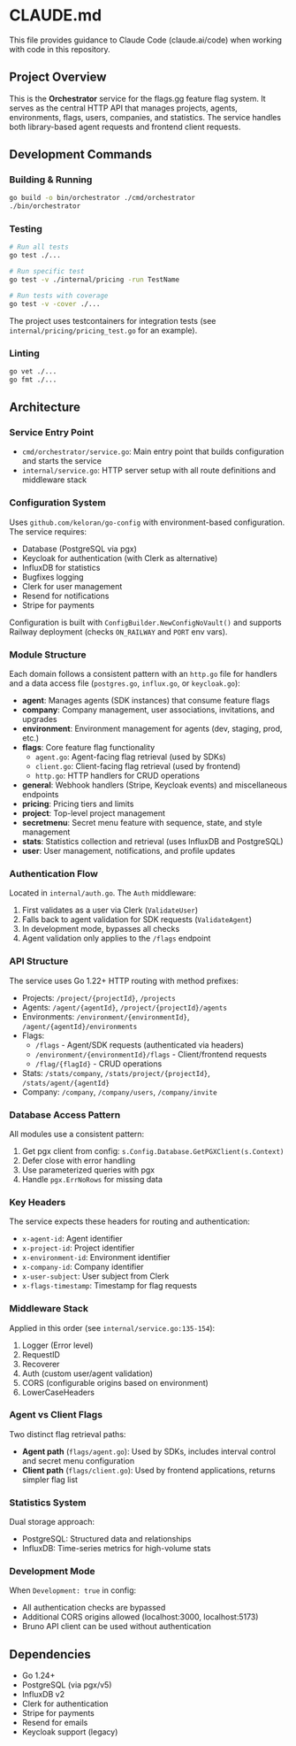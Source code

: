 # CLAUDE.md

This file provides guidance to Claude Code (claude.ai/code) when working with code in this repository.

## Project Overview

This is the **Orchestrator** service for the flags.gg feature flag system. It serves as the central HTTP API that manages projects, agents, environments, flags, users, companies, and statistics. The service handles both library-based agent requests and frontend client requests.

## Development Commands

### Building & Running
```bash
go build -o bin/orchestrator ./cmd/orchestrator
./bin/orchestrator
```

### Testing
```bash
# Run all tests
go test ./...

# Run specific test
go test -v ./internal/pricing -run TestName

# Run tests with coverage
go test -v -cover ./...
```

The project uses testcontainers for integration tests (see `internal/pricing/pricing_test.go` for an example).

### Linting
```bash
go vet ./...
go fmt ./...
```

## Architecture

### Service Entry Point
- `cmd/orchestrator/service.go`: Main entry point that builds configuration and starts the service
- `internal/service.go`: HTTP server setup with all route definitions and middleware stack

### Configuration System
Uses `github.com/keloran/go-config` with environment-based configuration. The service requires:
- Database (PostgreSQL via pgx)
- Keycloak for authentication (with Clerk as alternative)
- InfluxDB for statistics
- Bugfixes logging
- Clerk for user management
- Resend for notifications
- Stripe for payments

Configuration is built with `ConfigBuilder.NewConfigNoVault()` and supports Railway deployment (checks `ON_RAILWAY` and `PORT` env vars).

### Module Structure
Each domain follows a consistent pattern with an `http.go` file for handlers and a data access file (`postgres.go`, `influx.go`, or `keycloak.go`):

- **agent**: Manages agents (SDK instances) that consume feature flags
- **company**: Company management, user associations, invitations, and upgrades
- **environment**: Environment management for agents (dev, staging, prod, etc.)
- **flags**: Core feature flag functionality
  - `agent.go`: Agent-facing flag retrieval (used by SDKs)
  - `client.go`: Client-facing flag retrieval (used by frontend)
  - `http.go`: HTTP handlers for CRUD operations
- **general**: Webhook handlers (Stripe, Keycloak events) and miscellaneous endpoints
- **pricing**: Pricing tiers and limits
- **project**: Top-level project management
- **secretmenu**: Secret menu feature with sequence, state, and style management
- **stats**: Statistics collection and retrieval (uses InfluxDB and PostgreSQL)
- **user**: User management, notifications, and profile updates

### Authentication Flow
Located in `internal/auth.go`. The `Auth` middleware:
1. First validates as a user via Clerk (`ValidateUser`)
2. Falls back to agent validation for SDK requests (`ValidateAgent`)
3. In development mode, bypasses all checks
4. Agent validation only applies to the `/flags` endpoint

### API Structure
The service uses Go 1.22+ HTTP routing with method prefixes:
- Projects: `/project/{projectId}`, `/projects`
- Agents: `/agent/{agentId}`, `/project/{projectId}/agents`
- Environments: `/environment/{environmentId}`, `/agent/{agentId}/environments`
- Flags:
  - `/flags` - Agent/SDK requests (authenticated via headers)
  - `/environment/{environmentId}/flags` - Client/frontend requests
  - `/flag/{flagId}` - CRUD operations
- Stats: `/stats/company`, `/stats/project/{projectId}`, `/stats/agent/{agentId}`
- Company: `/company`, `/company/users`, `/company/invite`

### Database Access Pattern
All modules use a consistent pattern:
1. Get pgx client from config: `s.Config.Database.GetPGXClient(s.Context)`
2. Defer close with error handling
3. Use parameterized queries with pgx
4. Handle `pgx.ErrNoRows` for missing data

### Key Headers
The service expects these headers for routing and authentication:
- `x-agent-id`: Agent identifier
- `x-project-id`: Project identifier
- `x-environment-id`: Environment identifier
- `x-company-id`: Company identifier
- `x-user-subject`: User subject from Clerk
- `x-flags-timestamp`: Timestamp for flag requests

### Middleware Stack
Applied in this order (see `internal/service.go:135-154`):
1. Logger (Error level)
2. RequestID
3. Recoverer
4. Auth (custom user/agent validation)
5. CORS (configurable origins based on environment)
6. LowerCaseHeaders

### Agent vs Client Flags
Two distinct flag retrieval paths:
- **Agent path** (`flags/agent.go`): Used by SDKs, includes interval control and secret menu configuration
- **Client path** (`flags/client.go`): Used by frontend applications, returns simpler flag list

### Statistics System
Dual storage approach:
- PostgreSQL: Structured data and relationships
- InfluxDB: Time-series metrics for high-volume stats

### Development Mode
When `Development: true` in config:
- All authentication checks are bypassed
- Additional CORS origins allowed (localhost:3000, localhost:5173)
- Bruno API client can be used without authentication

## Dependencies
- Go 1.24+
- PostgreSQL (via pgx/v5)
- InfluxDB v2
- Clerk for authentication
- Stripe for payments
- Resend for emails
- Keycloak support (legacy)
